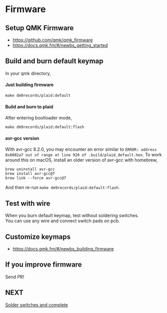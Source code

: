 # Firmware

## Setup QMK Firmware
- https://github.com/qmk/qmk_firmware
- https://docs.qmk.fm/#/newbs_getting_started

## Build and burn default keymap
In your qmk directory,

#### Just building firmware
```
make dm9records/plaid:default
```

#### Build and burn to plaid
After entering bootloader mode,
```
make dm9records/plaid:default:flash
```

#### avr-gcc version
With avr-gcc 8.2.0, you may encounter an error similar to `ERROR: address 0x8002a7 out of range at line 920 of .build/plaid_default.hex`. To work around this on macOS, install an older version of avr-gcc with homebrew,
```
brew uninstall avr-gcc
brew install avr-gcc@7
brew link --force avr-gcc@7
```
And then re-run `make dm9records/plaid:default:flash`.

## Test with wire
When you burn default keymap, test without soldering switches.   
You can use any wire and connect switch pads on pcb.

## Customize keymaps
- https://docs.qmk.fm/#/newbs_building_firmware

## If you improve firmware
Send PR!

## NEXT
[Solder switches and complete](./complete.md)
